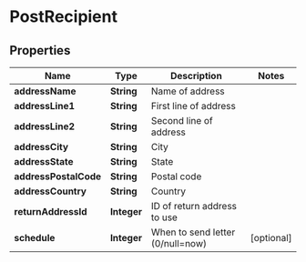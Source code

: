 
# PostRecipient

## Properties
Name | Type | Description | Notes
------------ | ------------- | ------------- | -------------
**addressName** | **String** | Name of address | 
**addressLine1** | **String** | First line of address | 
**addressLine2** | **String** | Second line of address | 
**addressCity** | **String** | City | 
**addressState** | **String** | State | 
**addressPostalCode** | **String** | Postal code | 
**addressCountry** | **String** | Country | 
**returnAddressId** | **Integer** | ID of return address to use | 
**schedule** | **Integer** | When to send letter (0/null&#x3D;now) |  [optional]



